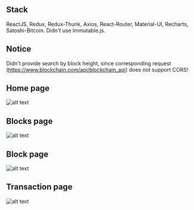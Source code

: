 ## Stack

ReactJS, Redux, Redux-Thunk, Axios, React-Router, Material-UI, Recharts, Satoshi-Bitcoin. Didn't use Immutable.js.

## Notice
Didn't provide search by block height, since corresponding request (https://www.blockchain.com/api/blockchain_api) does not support CORS!

## Home page
![alt text](https://i.imgur.com/VmuvIew.png)

## Blocks page
![alt text](https://i.imgur.com/Qp375a0.png)

## Block page
![alt text](https://i.imgur.com/KARvkXF.png)

## Transaction page
![alt text](https://i.imgur.com/vet10dh.png)

